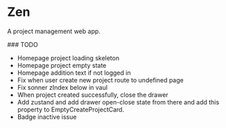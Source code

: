 # Zen

A project management web app.

### TODO

- Homepage project loading skeleton
- Homepage project empty state
- Homepage addition text if not logged in
- Fix when user create new project route to undefined page
- Fix sonner zIndex below in vaul
- When project created successfully, close the drawer
- Add zustand and add drawer open-close state from there and add this property to EmptyCreateProjectCard.
- Badge inactive issue
